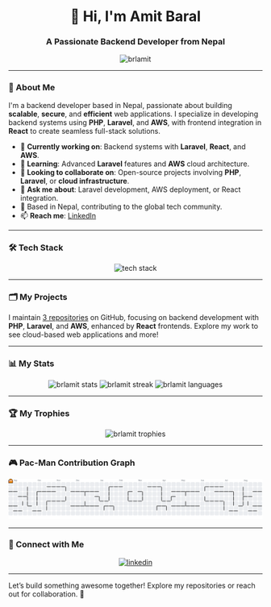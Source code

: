 <div align="center">
  <h1>👋 Hi, I'm Amit Baral</h1>
  <h3>A Passionate Backend Developer from Nepal</h3>
  <img src="https://komarev.com/ghpvc/?username=brlamit&label=Profile%20views&color=0e75b6&style=flat" alt="brlamit" />
</div>

---

### 🚀 About Me

I'm a backend developer based in Nepal, passionate about building **scalable**, **secure**, and **efficient** web applications. I specialize in developing backend systems using **PHP**, **Laravel**, and **AWS**, with frontend integration in **React** to create seamless full-stack solutions.

- 🔭 **Currently working on**: Backend systems with **Laravel**, **React**, and **AWS**.
- 🌱 **Learning**: Advanced **Laravel** features and **AWS** cloud architecture.
- 👯 **Looking to collaborate on**: Open-source projects involving **PHP**, **Laravel**, or **cloud infrastructure**.
- 💬 **Ask me about**: Laravel development, AWS deployment, or React integration.
- 📍 Based in Nepal, contributing to the global tech community.
- 📫 **Reach me**: [LinkedIn](https://www.linkedin.com/in/amit-baral-016ab220a/)

---

### 🛠️ Tech Stack

<div align="center">
  <img src="https://skillicons.dev/icons?i=php,laravel,react,aws,mysql,js" height="40" alt="tech stack" />
</div>

---

### 🗂️ My Projects

I maintain [3 repositories](https://github.com/brlamit?tab=repositories) on GitHub, focusing on backend development with **PHP**, **Laravel**, and **AWS**, enhanced by **React** frontends. Explore my work to see cloud-based web applications and more!

---

### 📊 My Stats

<div align="center">
  <img src="https://github-readme-stats.vercel.app/api?username=brlamit&show_icons=true&theme=dracula&hide_border=true" alt="brlamit stats" height="150" />
  <img src="https://github-readme-streak-stats.herokuapp.com/?user=brlamit&theme=dracula&hide_border=true" alt="brlamit streak" height="150" />
  <img src="https://github-readme-stats.vercel.app/api/top-langs?username=brlamit&show_icons=true&locale=en&layout=compact&theme=dracula&hide_border=true" alt="brlamit languages" height="150" />
</div>

---

### 🏆 My Trophies

<div align="center">
  <img src="https://github-profile-trophy.vercel.app/?username=brlamit&theme=dracula&column=-1&row=1&margin-w=8&margin-h=8&no-bg=false&no-frame=true" alt="brlamit trophies" height="150" />
</div>

---

### 🎮 Pac-Man Contribution Graph

<div align="center">
  <picture>
    <source media="(prefers-color-scheme: dark)" srcset="https://raw.githubusercontent.com/brlamit/brlamit/output/pacman-contribution-graph-dark.svg">
    <source media="(prefers-color-scheme: light)" srcset="https://raw.githubusercontent.com/brlamit/brlamit/output/pacman-contribution-graph.svg">
    <img alt="Pac-Man Contribution Graph" src="https://raw.githubusercontent.com/brlamit/brlamit/output/pacman-contribution-graph.svg" style="max-width: 100%; height: auto;">
  </picture>
</div>

---

### 📱 Connect with Me

<div align="center">
  <a href="https://www.linkedin.com/in/amit-baral-016ab220a/"><img src="https://img.shields.io/badge/LinkedIn-0077B5?style=for-the-badge&logo=linkedin&logoColor=white" alt="linkedin" /></a>
</div>

---

Let’s build something awesome together! Explore my repositories or reach out for collaboration. 🚀